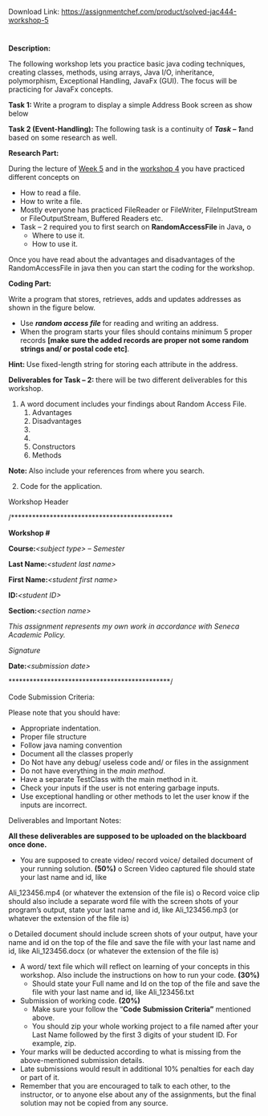 Download Link: https://assignmentchef.com/product/solved-jac444-workshop-5
<br>



<h1></h1>

<strong> </strong>

<strong>Description:</strong>

The following workshop lets you practice basic java coding techniques, creating classes, methods, using arrays, Java I/O, inheritance, polymorphism, Exceptional Handling, JavaFx (GUI). The focus will be practicing for JavaFx concepts.




<strong>Task 1: </strong>Write a program to display a simple Address Book screen as show below










<strong> </strong>

<strong>Task 2 (Event-Handling): </strong>The following task is a continuity of <strong><em>Task – 1</em></strong>and based on some research as well.

<strong> </strong>

<strong>Research Part: </strong>

During the lecture of <u>Week 5</u> and in the <u>workshop 4</u> you have practiced different concepts on

<ul>

 <li>How to read a file.</li>

 <li>How to write a file.</li>

 <li>Mostly everyone has practiced FileReader or FileWriter, FileInputStream or FileOutputStream, Buffered Readers etc.</li>

 <li>Task – 2 required you to first search on <strong>RandomAccessFile </strong>in Java<strong>,</strong> o

  <ul>

   <li>Where to use it.</li>

   <li>How to use it.</li>

  </ul></li>

</ul>

Once you have read about the advantages and disadvantages of the RandomAccessFile in java then you can start the coding for the workshop.

<strong> </strong>

<strong>Coding Part: </strong>




Write a program that stores, retrieves, adds and updates addresses as shown in the figure below.

<ul>

 <li>Use <strong><em>random access file </em></strong>for reading and writing an address.</li>

 <li>When the program starts your files should contains minimum 5 proper records <strong>[make sure the added records are proper not some random strings and/ or postal code etc]</strong>.</li>

</ul>

<strong> </strong>

<strong>Hint: </strong>Use fixed-length string for storing each attribute in the address.










<strong> </strong>

<strong> </strong>

<strong>Deliverables for Task – 2: </strong>there will be two different deliverables for this workshop.

<ol>

 <li>A word document includes your findings about Random Access File.

  <ol>

   <li>Advantages</li>

   <li>Disadvantages</li>

   <li></li>

   <li></li>

   <li>Constructors</li>

   <li>Methods</li>

  </ol></li>

</ol>

<strong>Note: </strong>Also include your references from where you search.

<ol start="2">

 <li>Code for the application.</li>

</ol>







Workshop Header




/**********************************************

<strong>Workshop #  </strong>

<strong>Course:</strong><em>&lt;subject type&gt; – Semester </em>

<strong>Last Name:</strong><em>&lt;student last name&gt; </em>

<strong>First Name:</strong><em>&lt;student first name&gt; </em>

<strong>ID:</strong><em>&lt;student ID&gt; </em>

<strong>Section:</strong><em>&lt;section name&gt; </em>

<em>This assignment represents my own work in accordance with Seneca Academic Policy. </em>

<em>Signature </em>

<strong>Date:</strong><em>&lt;submission date&gt; </em>

**********************************************/




<strong> </strong>

Code Submission Criteria:

Please note that you should have:

<ul>

 <li>Appropriate indentation.</li>

 <li>Proper file structure</li>

 <li>Follow java naming convention</li>

 <li>Document all the classes properly</li>

 <li>Do Not have any debug/ useless code and/ or files in the assignment</li>

 <li>Do not have everything in the <em>main method</em>.</li>

 <li>Have a separate TestClass with the main method in it.</li>

 <li>Check your inputs if the user is not entering garbage inputs.</li>

 <li>Use exceptional handling or other methods to let the user know if the inputs are incorrect.</li>

</ul>




Deliverables and Important Notes:




<strong>All these deliverables are supposed to be uploaded on the blackboard once done. </strong>

<strong> </strong>

<ul>

 <li>You are supposed to create video/ record voice/ detailed document of your running solution. <strong>(50%)</strong>  o Screen Video captured file should state your last name and id, like</li>

</ul>

Ali_123456.mp4 (or whatever the extension of the file is) o Record voice clip should also include a separate word file with the screen shots of your program’s output, state your last name and id, like Ali_123456.mp3 (or whatever the extension of the file is)

o Detailed document should include screen shots of your output, have your name and id on the top of the file and save the file with your last name and id, like Ali_123456.docx (or whatever the extension of the file is)

<ul>

 <li>A word/ text file which will reflect on learning of your concepts in this workshop. Also include the instructions on how to run your code.                                 <strong>(30%)</strong>

  <ul>

   <li>Should state your Full name and Id on the top of the file and save the file with your last name and id, like Ali_123456.txt</li>

  </ul></li>

 <li>Submission of working code.                                                                         <strong>(20%)</strong>

  <ul>

   <li>Make sure your follow the “<strong>Code Submission Criteria”</strong> mentioned above.</li>

   <li>You should zip your whole working project to a file named after your Last Name followed by the first 3 digits of your student ID. For example, zip.</li>

  </ul></li>

 <li>Your marks will be deducted according to what is missing from the above-mentioned submission details.</li>

 <li>Late submissions would result in additional 10% penalties for each day or part of it.</li>

 <li>Remember that you are encouraged to talk to each other, to the instructor, or to anyone else about any of the assignments, but the final solution may not be copied from any source.</li>

</ul>




<strong> </strong>


